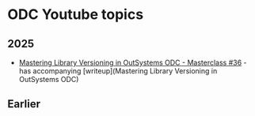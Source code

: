 # ODC Youtube topics

## 2025
- [Mastering Library Versioning in OutSystems ODC - Masterclass #36](https://www.youtube.com/watch?v=YEyRUqPTfU8) - has accompanying [writeup](Mastering Library Versioning in OutSystems ODC)

## Earlier
